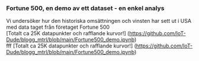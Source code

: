 ### Fortune 500, en demo av ett dataset - en enkel analys

Vi undersöker hur den historiska omsättningen och vinsten har sett ut i USA med data taget från företaget Fortune 500
<br>
[Totalt ca 25K datapunkter och rafflande kurvor!] (https://github.com/IoT-Dude/blogg_mtrl/blob/main/Fortune500_demo.ipynb)
<br>
fff
[Totalt ca 25K datapunkter och rafflande kurvor!] (https://github.com/IoT-Dude/blogg_mtrl/blob/main/Fortune500_demo.ipynb)



